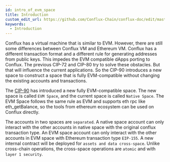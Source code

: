 ```yaml
---
id: intro_of_evm_space
title: Introduction
custom_edit_url: https://github.com/Conflux-Chain/conflux-doc/edit/master/docs/EVM-Space/intro.md
keywords:
  - Introduction
---
```


Conflux has a virtual machine that is similar to EVM. However, there are still some differences between Conflux VM and Ethereum VM. Conflux has a different transaction format and a different rule for generating addresses from public keys. This impedes the EVM compatible dApps porting to Conflux. The previous CIP-72 and CIP-80 try to solve these obstacles. But that will influence the current applications. So the CIP-90 introduces a new space to construct a space that is fully EVM-compatible without changing the existing accounts and transactions.

The [CIP-90](https://github.com/Conflux-Chain/CIPs/blob/master/CIPs/cip-90.md) has introduced a new fully EVM-compatible space. The new space is called `EVM Space`, and the current space is called `Native Space`. The EVM Space follows the same rule as EVM and supports eth rpc like eth_getBalance, so the tools from ethereum ecosystem can be used on Conflux directly.

The accounts in two spaces are `separated`. A native space account can only interact with the other accounts in native space with the original conflux transaction type. An EVM space account can only interact with the other accounts in EVM space with Ethereum transaction type `EIP-155`. A new internal contract will be deployed for `assets and data cross-space`. Unlike cross-chain operations, the cross-space operations are `atomic` and with `layer 1 security`.

